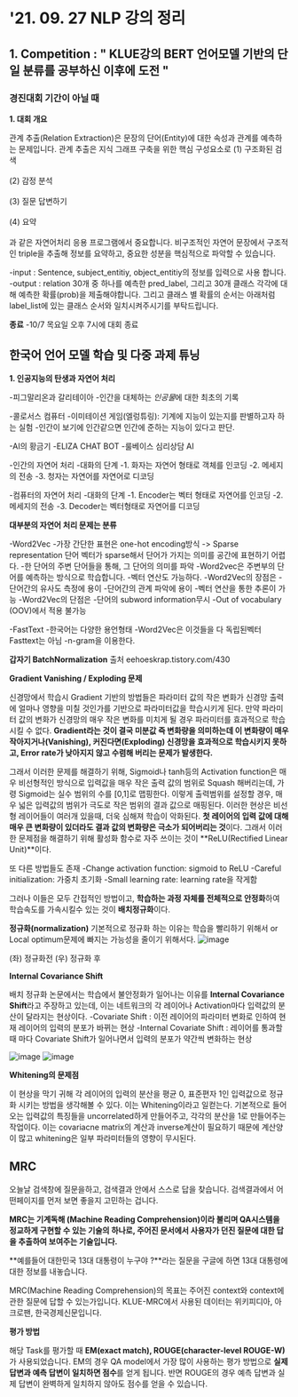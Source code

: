 
# '21. 09. 27 NLP 강의 정리

## 1. Competition : " KLUE강의 BERT 언어모델 기반의 단일 분류를 공부하신 이후에 도전 "

### 경진대회 기간이 아닐 때

**1. 대회 개요**

관계 추출(Relation Extraction)은 문장의 단어(Entity)에 대한 속성과 관계를 예측하는 문제입니다.
관계 추출은 지식 그래프 구축을 위한 핵심 구성요소로
(1) 구조화된 검색<br></br>
(2) 감정 분석<br></br>
(3) 질문 답변하기<br></br>
(4) 요약<br></br>
과 같은 자연어처리 응용 프로그램에서 중요합니다. 비구조적인 자연어 문장에서 구조적인 triple을 추출해 정보를 요약하고,
중요한 성분을 핵심적으로 파악할 수 있습니다.

-input : Sentence, subject_entitiy, object_entitiy의 정보를 입력으로 사용 합니다.
-output : relation 30개 중 하나를 예측한 pred_label, 그리고 30개 클래스 각각에 대해 예측한 확률(prob)을 제출해야합니다.
그리고 클래스 별 확률의 순서는 아래처럼 label_list에 있는 클래스 순서와 일치시켜주시기를 부탁드립니다.

**종료**
-10/7 목요일 오후 7시에 대회 종료


## 한국어 언어 모델 학습 및 다중 과제 튜닝
**1. 인공지능의 탄생과 자연어 처리**

-피그말리온과 갈리테이아
 -인간을 대체하는 *인공물*에 대한 최초의 기록

-콜로서스 컴퓨터
 -이미테이션 게임(엘렁튜링): 기계에 지능이 있는지를 판별하고자 하는 실험
 -인간이 보기에 인간같으면 인간에 준하는 지능이 있다고 판단.

-AI의 황금기
 -ELIZA CHAT BOT
 -룰베이스 심리상담 AI
 
-인간의 자연어 처리
 -대화의 단계
 -1. 화자는 자연어 형태로 객체를 인코딩
 -2. 메세지의 전송
 -3. 청자는 자연어를 자연어로 디코딩
 
-컴퓨터의 자연어 처리
 -대화의 단계
 -1. Encoder는 벡터 형태로 자연어를 인코딩
 -2. 메세지의 전송
 -3. Decoder는 벡터형태로 자연어를 디코딩
 
**대부분의 자연어 처리 문제는 분류**

-Word2Vec
 -가장 간단한 표현은 one-hot encoding방식 -> Sparse representation 단어 벡터가 sparse해서 단어가 가지는 의미를 공간에 표현하기 어렵다.
 -한 단어의 주변 단어들을 통해, 그 단어의 의미를 파악
 -Word2vec은 주변부의 단어를 예측하는 방식으로 학습합니다.
 -벡터 연산도 가능하다.
 -Word2Vec의 장점은
  -단어간의 유사도 측정에 용이
  -단어간의 관계 파악에 용이
  -벡터 연산을 통한 추론이 가능
 -Word2Vec의 단점은
  -단어의 subword information무시
  -Out of vocabulary (OOV)에서 적용 불가능

-FastText
 -한국어는 다양한 용언형태
 -Word2Vec은 이것들을 다 독립된벡터 Fasttext는 아님
 -n-gram을 이용한다.
 




**갑자기 BatchNormalization** 출처 eehoeskrap.tistory.com/430

**Gradient Vanishing / Exploding 문제**

신경망에서 학습시 Gradient 기반의 방법들은 파라미터 값의 작은 변화가 신경망 출력에 얼마나 영향을 미칠 것인가를 기반으로 파라미터값을 학습시키게 된다.
만약 파라미터 값의 변화가 신경망의 매우 작은 변화를 미치게 될 경우 파라미터를 효과적으로 학습시킬 수 없다.
**Gradient라는 것이 결국 미분값 즉 변화량을 의미하는데 이 변화량이 매우 작아지거나(Vanishing), 커진다면(Exploding) 신경망을 효과적으로 학습시키지 못하고, Error rate가 낮아지지 않고 수렴해 버리는 문제가 발생한다.**

그래서 이러한 문제를 해결하기 위해, Sigmoid나 tanh등의 Activation function은 매우 비선형적인 방식으로 
입력값을 매우 작은 출력 값의 범위로 Squash 해버리는데, 가령 Sigmoid는 실수 범위의 수를 [0,1]로 맵핑한다.
이렇게 출력범위를 설정할 경우, 매우 넓은 입력값의 범위가 극도로 작은 범위의 결과 값으로 매핑된다.
이러한 현상은 비선형 레이어들이 여러개 있을때, 더욱 심해져 학습이 악화된다.
**첫 레이어의 입력 값에 대해 매우 큰 변화량이 있더라도 결과 값의 변화량은 극소가 되어버리는 것**이다.
그래서 이러한 문제점을 해결하기 위해 활성화 함수로 자주 쓰이는 것이 **ReLU(Rectified Linear Unit)**이다.

또 다른 방법들도 존재
-Change activation function: sigmoid to ReLU
-Careful initialization: 가중치 초기화
-Small learning rate: learning rate을 작게함

그러나 이들은 모두 간접적인 방법이고, **학습하는 과정 자체를 전체적으로 안정화**하여 학습속도를 가속시킬수 있는 것이 **배치정규화**이다.

**정규화(normalization)**
기본적으로 정규화 하는 이유는 학습을 빨리하기 위해서 or Local optimum문제에 빠지는 가능성을 줄이기 위해서다.
![image](https://user-images.githubusercontent.com/67318280/134840346-1212167a-4f5c-425d-8f99-a5c09c675fe7.png)

(좌) 정규화전 (우) 정규화 후

**Internal Covariance Shift**

배치 정규화 논문에서는 학습에서 불안정화가 일어나는 이유를 **Internal Covariance Shift**라고 주장하고 있는데, 이는 네트워크의 각 레이어나 Activation마다 입력값의 분산이 달라지는 현상이다.
-Covariate Shift : 이전 레이어의 파라미터 변화로 인하여 현재 레이어의 입력의 분포가 바뀌는 현상
-Internal Covariate Shift : 레이어를 통과할 때 마다 Covariate Shift가 일어나면서 입력의 분포가 약간씩 변화하는 현상

![image](https://user-images.githubusercontent.com/67318280/134840478-1a056c5b-8c1c-49c5-8fec-336d4679cc4d.png)
![image](https://user-images.githubusercontent.com/67318280/134840496-4a616de4-d63f-45a9-a530-91a241823edd.png)

**Whitening의 문제점**

이 현상을 막기 귀해 각 레이어의 입력의 분산을 평균 0, 표준편자 1인 입력값으로 정규화 시키는 방법을 생각해볼 수 있다.
이는 Whitening이라고 일컫는다.
기본적으로 들어오는 입력값의 특징들을 uncorrelated하게 만들어주고, 각각의 분산을 1로 만들어주는 작업이다.
이는 covariacne matrix의 계산과 inverse계산이 필요하기 때문에 계산양이 많고 whitening은 일부 파라미터들의 영향이 무시된다.



## MRC ##

오늘날 검색창에 질문을하고, 검색결과 안에서 스스로 답을 찾습니다.
검색결과에서 어떤페이지를 먼저 보면 좋을지 고민하는 겁니다.

**MRC는 기계독해 (Machine Reading Comprehension)이라 불리며 QA시스템을 정교하게 구현할 수 있는 기술의 하나로, 주어진 문서에서 사용자가 던진 질문에 대한 답을 추출하여 보여주는 기술입니다.**

**예를들어 대한민국 13대 대통령이 누구야 ?**라는 질문을 구글에 하면 13대 대통령에 대한 정보를 내놓습니다. 

MRC(Machine Reading Comprehension)의 목표는 주어진 context와 context에 관한 질문에 답할 수 있는가입니다. KLUE-MRC에서 사용된 데이터는 위키피디아, 아크로팬, 한국경제신문입니다.

**평가 방법**

해당 Task를 평가할 때 **EM(exact match), ROUGE(character-level ROUGE-W)** 가 사용되었습니다. EM의 경우 QA model에서 가장 많이 사용하는 평가 방법으로 **실제 답변과 예측 답변이 일치하면 점수**를 얻게 됩니다. 반면 ROUGE의 경우 예측 답변과 실제 답변이 완벽하게 일치하지 않아도 점수를 얻을 수 있습니다.
